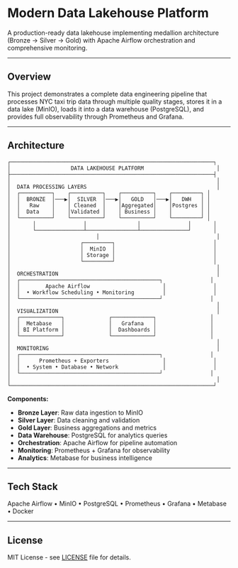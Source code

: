#  Modern Data Lakehouse Platform

A production-ready data lakehouse implementing medallion architecture (Bronze → Silver → Gold) with Apache Airflow orchestration and comprehensive monitoring.

---

## Overview

This project demonstrates a complete data engineering pipeline that processes NYC taxi trip data through multiple quality stages, stores it in a data lake (MinIO), loads it into a data warehouse (PostgreSQL), and provides full observability through Prometheus and Grafana.

---

## Architecture
```
┌────────────────────────────────────────────────────────────────┐
│                   DATA LAKEHOUSE PLATFORM                       │
├────────────────────────────────────────────────────────────────┤
│                                                                 │
│  DATA PROCESSING LAYERS                                         │
│  ┌──────────┐    ┌──────────┐    ┌──────────┐    ┌─────────┐ │
│  │  BRONZE  │───▶│  SILVER  │───▶│   GOLD   │───▶│   DWH   │ │
│  │   Raw    │    │ Cleaned  │    │Aggregated│    │Postgres │ │
│  │  Data    │    │Validated │    │ Business │    │         │ │
│  └──────────┘    └──────────┘    └──────────┘    └─────────┘ │
│       │               │                │               │       │
│       └───────────────┴────────────────┴───────────────┘       │
│                           │                                     │
│                      ┌─────────┐                               │
│                      │  MinIO  │                               │
│                      │ Storage │                               │
│                      └─────────┘                               │
│                                                                 │
│  ORCHESTRATION                                                  │
│  ┌────────────────────────────────────────────┐               │
│  │        Apache Airflow                       │               │
│  │  • Workflow Scheduling • Monitoring         │               │
│  └────────────────────────────────────────────┘               │
│                                                                 │
│  VISUALIZATION                                                  │
│  ┌─────────────┐              ┌─────────────┐                 │
│  │  Metabase   │              │   Grafana   │                 │
│  │ BI Platform │              │  Dashboards │                 │
│  └─────────────┘              └─────────────┘                 │
│                                                                 │
│  MONITORING                                                     │
│  ┌────────────────────────────────────────────┐               │
│  │      Prometheus + Exporters                 │               │
│  │  • System • Database • Network              │               │
│  └────────────────────────────────────────────┘               │
│                                                                 │
└────────────────────────────────────────────────────────────────┘
```

**Components:**
- **Bronze Layer**: Raw data ingestion to MinIO
- **Silver Layer**: Data cleaning and validation
- **Gold Layer**: Business aggregations and metrics
- **Data Warehouse**: PostgreSQL for analytics queries
- **Orchestration**: Apache Airflow for pipeline automation
- **Monitoring**: Prometheus + Grafana for observability
- **Analytics**: Metabase for business intelligence

---


## Tech Stack

Apache Airflow • MinIO • PostgreSQL • Prometheus • Grafana • Metabase • Docker

---

## License

MIT License - see [LICENSE](LICENSE) file for details.
